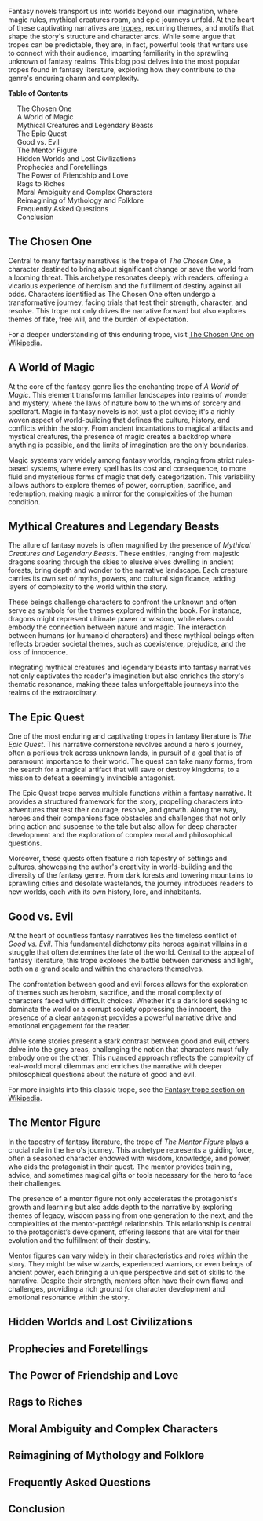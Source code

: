 <div data-spy="scroll" data-target="#toc" data-offset="0">

  <p>Fantasy novels transport us into worlds beyond our imagination, where magic rules, mythical creatures roam, and epic journeys unfold. At the heart of these captivating narratives are <a href="https://en.wikipedia.org/wiki/Trope_(literature)" target="_blank">tropes</a>, recurring themes, and motifs that shape the story's structure and character arcs. While some argue that tropes can be predictable, they are, in fact, powerful tools that writers use to connect with their audience, imparting familiarity in the sprawling unknown of fantasy realms. This blog post delves into the most popular tropes found in fantasy literature, exploring how they contribute to the genre's enduring charm and complexity.</p>

<div class="toc card bg-light" id="toc">
  <p class="card-header"><strong>Table of Contents</strong></p>
  <div class="card-body">
    <ul>
      <li><a href="#the-chosen-one">The Chosen One</a></li>
      <li><a href="#a-world-of-magic">A World of Magic</a></li>
      <li><a href="#mythical-creatures">Mythical Creatures and Legendary Beasts</a></li>
      <li><a href="#the-epic-quest">The Epic Quest</a></li>
      <li><a href="#good-vs-evil">Good vs. Evil</a></li>
      <li><a href="#the-mentor-figure">The Mentor Figure</a></li>
      <li><a href="#hidden-worlds">Hidden Worlds and Lost Civilizations</a></li>
      <li><a href="#prophecies-and-foretellings">Prophecies and Foretellings</a></li>
      <li><a href="#power-of-friendship">The Power of Friendship and Love</a></li>
      <li><a href="#rags-to-riches">Rags to Riches</a></li>
      <li><a href="#moral-ambiguity">Moral Ambiguity and Complex Characters</a></li>
      <li><a href="#reimagining-mythology">Reimagining of Mythology and Folklore</a></li>
      <li><a href="#faq">Frequently Asked Questions</a></li>
      <li><a href="#conclusion">Conclusion</a></li>
    </ul>
  </div>
</div>

<h2 id="the-chosen-one">The Chosen One</h2>

 <p>Central to many fantasy narratives is the trope of <em>The Chosen One</em>, a character destined to bring about significant change or save the world from a looming threat. This archetype resonates deeply with readers, offering a vicarious experience of heroism and the fulfillment of destiny against all odds. Characters identified as The Chosen One often undergo a transformative journey, facing trials that test their strength, character, and resolve. This trope not only drives the narrative forward but also explores themes of fate, free will, and the burden of expectation.</p>
  <p>For a deeper understanding of this enduring trope, visit <a href="https://en.wikipedia.org/wiki/The_Chosen_One_(trope)" target="_blank">The Chosen One on Wikipedia</a>.</p>

<h2 id="a-world-of-magic">A World of Magic</h2>
 <p>At the core of the fantasy genre lies the enchanting trope of <em>A World of Magic</em>. This element transforms familiar landscapes into realms of wonder and mystery, where the laws of nature bow to the whims of sorcery and spellcraft. Magic in fantasy novels is not just a plot device; it's a richly woven aspect of world-building that defines the culture, history, and conflicts within the story. From ancient incantations to magical artifacts and mystical creatures, the presence of magic creates a backdrop where anything is possible, and the limits of imagination are the only boundaries.</p>
  <p>Magic systems vary widely among fantasy worlds, ranging from strict rules-based systems, where every spell has its cost and consequence, to more fluid and mysterious forms of magic that defy categorization. This variability allows authors to explore themes of power, corruption, sacrifice, and redemption, making magic a mirror for the complexities of the human condition.</p>

<h2 id="mythical-creatures">Mythical Creatures and Legendary Beasts</h2>

 <p>The allure of fantasy novels is often magnified by the presence of <em>Mythical Creatures and Legendary Beasts</em>. These entities, ranging from majestic dragons soaring through the skies to elusive elves dwelling in ancient forests, bring depth and wonder to the narrative landscape. Each creature carries its own set of myths, powers, and cultural significance, adding layers of complexity to the world within the story.</p>
  <p>These beings challenge characters to confront the unknown and often serve as symbols for the themes explored within the book. For instance, dragons might represent ultimate power or wisdom, while elves could embody the connection between nature and magic. The interaction between humans (or humanoid characters) and these mythical beings often reflects broader societal themes, such as coexistence, prejudice, and the loss of innocence.</p>
  <p>Integrating mythical creatures and legendary beasts into fantasy narratives not only captivates the reader's imagination but also enriches the story's thematic resonance, making these tales unforgettable journeys into the realms of the extraordinary.</p>

<h2 id="the-epic-quest">The Epic Quest</h2>

<p>One of the most enduring and captivating tropes in fantasy literature is <em>The Epic Quest</em>. This narrative cornerstone revolves around a hero's journey, often a perilous trek across unknown lands, in pursuit of a goal that is of paramount importance to their world. The quest can take many forms, from the search for a magical artifact that will save or destroy kingdoms, to a mission to defeat a seemingly invincible antagonist.</p>
  <p>The Epic Quest trope serves multiple functions within a fantasy narrative. It provides a structured framework for the story, propelling characters into adventures that test their courage, resolve, and growth. Along the way, heroes and their companions face obstacles and challenges that not only bring action and suspense to the tale but also allow for deep character development and the exploration of complex moral and philosophical questions.</p>
  <p>Moreover, these quests often feature a rich tapestry of settings and cultures, showcasing the author's creativity in world-building and the diversity of the fantasy genre. From dark forests and towering mountains to sprawling cities and desolate wastelands, the journey introduces readers to new worlds, each with its own history, lore, and inhabitants.</p>

<h2 id="good-vs-evil">Good vs. Evil</h2>

<p>At the heart of countless fantasy narratives lies the timeless conflict of <em>Good vs. Evil</em>. This fundamental dichotomy pits heroes against villains in a struggle that often determines the fate of the world. Central to the appeal of fantasy literature, this trope explores the battle between darkness and light, both on a grand scale and within the characters themselves.</p>
  <p>The confrontation between good and evil forces allows for the exploration of themes such as heroism, sacrifice, and the moral complexity of characters faced with difficult choices. Whether it's a dark lord seeking to dominate the world or a corrupt society oppressing the innocent, the presence of a clear antagonist provides a powerful narrative drive and emotional engagement for the reader.</p>
  <p>While some stories present a stark contrast between good and evil, others delve into the grey areas, challenging the notion that characters must fully embody one or the other. This nuanced approach reflects the complexity of real-world moral dilemmas and enriches the narrative with deeper philosophical questions about the nature of good and evil.</p>
  <p>For more insights into this classic trope, see the <a href="https://en.wikipedia.org/wiki/Fantasy_trope#Good_versus_evil" target="_blank">Fantasy trope section on Wikipedia</a>.</p>

<h2 id="the-mentor-figure">The Mentor Figure</h2>

<p>In the tapestry of fantasy literature, the trope of <em>The Mentor Figure</em> plays a crucial role in the hero's journey. This archetype represents a guiding force, often a seasoned character endowed with wisdom, knowledge, and power, who aids the protagonist in their quest. The mentor provides training, advice, and sometimes magical gifts or tools necessary for the hero to face their challenges.</p>
  <p>The presence of a mentor figure not only accelerates the protagonist's growth and learning but also adds depth to the narrative by exploring themes of legacy, wisdom passing from one generation to the next, and the complexities of the mentor-protégé relationship. This relationship is central to the protagonist’s development, offering lessons that are vital for their evolution and the fulfillment of their destiny.</p>
  <p>Mentor figures can vary widely in their characteristics and roles within the story. They might be wise wizards, experienced warriors, or even beings of ancient power, each bringing a unique perspective and set of skills to the narrative. Despite their strength, mentors often have their own flaws and challenges, providing a rich ground for character development and emotional resonance within the story.</p>


<h2 id="hidden-worlds">Hidden Worlds and Lost Civilizations</h2>
<h2 id="prophecies-and-foretellings">Prophecies and Foretellings</h2>
<h2 id="power-of-friendship">The Power of Friendship and Love</h2>
<h2 id="rags-to-riches">Rags to Riches</h2>
<h2 id="moral-ambiguity">Moral Ambiguity and Complex Characters</h2>
<h2 id="reimagining-mythology">Reimagining of Mythology and Folklore</h2>
<h2 id="faq">Frequently Asked Questions</h2>
<h2 id="conclusion">Conclusion</h2>


</div>